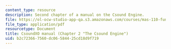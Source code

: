 ```yaml
---
content_type: resource
description: Second chapter of a manual on the Csound Engine.
file: https://ol-ocw-studio-app-qa.s3.amazonaws.com/courses/mas-110-fundamentals-of-computational-media-design-fall-2008/b2c723667560dc06584425cd18d9f719_csoundxo_manual.pdf
file_type: application/pdf
resourcetype: Document
title: CsoundXO manual (Chapter 2 "The Csound Engine")
uid: b2c72366-7560-dc06-5844-25cd18d9f719
---
```

